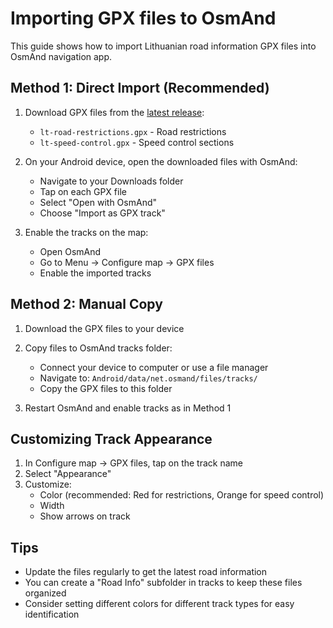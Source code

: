 # Importing GPX files to OsmAnd

This guide shows how to import Lithuanian road information GPX files into OsmAnd navigation app.

## Method 1: Direct Import (Recommended)

1. Download GPX files from the [latest release](https://github.com/dimchansky/lt-road-info/releases/latest):
   - `lt-road-restrictions.gpx` - Road restrictions
   - `lt-speed-control.gpx` - Speed control sections

2. On your Android device, open the downloaded files with OsmAnd:
   - Navigate to your Downloads folder
   - Tap on each GPX file
   - Select "Open with OsmAnd"
   - Choose "Import as GPX track"

3. Enable the tracks on the map:
   - Open OsmAnd
   - Go to Menu → Configure map → GPX files
   - Enable the imported tracks

## Method 2: Manual Copy

1. Download the GPX files to your device

2. Copy files to OsmAnd tracks folder:
   - Connect your device to computer or use a file manager
   - Navigate to: `Android/data/net.osmand/files/tracks/`
   - Copy the GPX files to this folder

3. Restart OsmAnd and enable tracks as in Method 1

## Customizing Track Appearance

1. In Configure map → GPX files, tap on the track name
2. Select "Appearance"
3. Customize:
   - Color (recommended: Red for restrictions, Orange for speed control)
   - Width
   - Show arrows on track

## Tips

- Update the files regularly to get the latest road information
- You can create a "Road Info" subfolder in tracks to keep these files organized
- Consider setting different colors for different track types for easy identification